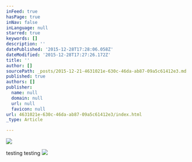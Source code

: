 ```yaml
---
inFeed: true
hasPage: true
inNav: false
inLanguage: null
starred: true
keywords: []
description: ''
datePublished: '2015-12-28T17:28:06.058Z'
dateModified: '2015-12-28T17:27:26.172Z'
title: ''
author: []
sourcePath: _posts/2015-12-21-4631021e-630c-46da-ab87-09a5c61412e3.md
published: true
authors: []
publisher:
  name: null
  domain: null
  url: null
  favicon: null
url: 4631021e-630c-46da-ab87-09a5c61412e3/index.html
_type: Article

---
```

![](https://the-grid-user-content.s3-us-west-2.amazonaws.com/368eda64-fe97-464f-aeba-a3c3f26ef6d3.JPG)

testing   testing
![](https://the-grid-user-content.s3-us-west-2.amazonaws.com/ef84c48b-88b6-4c01-8e79-37d3a32c0ab3.JPG)
